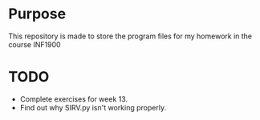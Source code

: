 # Purpose
This repository is made to store the program files for my homework in the course INF1900

# TODO
- Complete exercises for week 13.
- Find out why SIRV.py isn't working properly.
